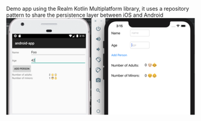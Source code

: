 Demo app using the Realm Kotlin Multiplatform library, it uses a repository pattern to share the persistence layer between iOS and Android 
![Sample](./Sample.png)